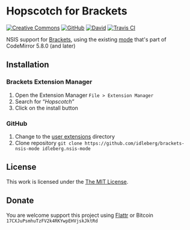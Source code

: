 # Hopscotch for Brackets

[![Creative Commons](https://img.shields.io/badge/license-CC0%201.0-orange.svg?style=flat-square)](http://creativecommons.org/publicdomain/zero/1.0/)
[![GitHub](https://img.shields.io/github/release/idleberg/brackets-nsis-mode.svg?style=flat-square)](https://github.com/idleberg/brackets-nsis-mode/releases)
[![David](https://img.shields.io/david/dev/idleberg/brackets-nsis-mode.svg?style=flat-square)](https://david-dm.org/idleberg/brackets-nsis-mode#info=devDependencies)
[![Travis CI](https://img.shields.io/travis/idleberg/brackets-nsis-mode.svg?style=flat-square)](https://travis-ci.org/idleberg/brackets-nsis-mode)

NSIS support for [Brackets](http://brackets.io), using the existing [mode](https://github.com/idleberg/codemirror-nsis) that's part of CodeMirror 5.8.0 (and later)

## Installation

### Brackets Extension Manager

1. Open the Extension Manager `File > Extension Manager`
2. Search for “*Hopscotch*”
3. Click on the install button

### GitHub

1. Change to the [user extensions](https://github.com/adobe/brackets/wiki/Extension-Locations) directory
2. Clone repository `git clone https://github.com/idleberg/brackets-nsis-mode idleberg.nsis-mode`

## License

This work is licensed under the [The MIT License](LICENSE).

## Donate

You are welcome support this project using [Flattr](https://flattr.com/submit/auto?user_id=idleberg&url=https://github.com/idleberg/brackets-nsis-mode) or Bitcoin `17CXJuPsmhuTzFV2k4RKYwpEHVjskJktRd`